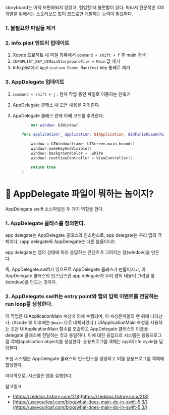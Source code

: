 storyboard는 아직 보편화되지 않았고, 협업할 때 불편함이 있다. 따라서 전문적인 iOS 개발을 위해서는 스토리보드 없이 코드로만 개발하는 능력이 필요하다.

### 1. 불필요한 파일들 제거

### 2. info.plist 엔트리 업데이트

1. Xcode 프로젝트 내 파일 목록에서 `command + shift + f` 후 main 검색
2. `INFOPLIST_KEY_UIMainStoryboardFile = Main` 값 제거
3. Info.plist에서 `Application Scene Manifest` key 통째로 제거

### 3. AppDelegate 업데이트

1. `command + shift + j` : 현재 작업 중인 파일로 이동하는 단축키
2. AppDelegate 클래스 내 모든 내용을 지워준다.
3. AppDelegate 클래스 안에 아래 코드를 추가한다.
    
    ```swift
    		var window: UIWindow?
        
        func application(_ application: UIApplication, didFinishLaunchingWithOptions launchOptions: [UIApplication.LaunchOptionsKey: Any]?) -> Bool {
            
            window = UIWindow(frame: UIScreen.main.bounds)
            window?.makeKeyAndVisible()
            window?.backgroundColor = .white
            window?.rootViewController = ViewController()
            
            return true
        }
    ```
    

# 🤔 AppDelegate 파일이 뭐하는 놈이지?

AppDelegate.swift 소스파일은 두 가지 역할을 한다.

### 1. AppDelegate 클래스를 정의한다.

app delegate는 AppDelegate 클래스의 인스턴스로, app delegate는 우리 앱의 객체이다. (app delegate와 AppDelegate는 다른 놈들이다!)

app delegate는 앱의 상태에 따라 응답하는 콘텐츠가 그려지는 창(window)을 만든다.

즉, AppDelegate.swift가 있으므로 AppDelegate 클래스가 만들어지고, 이 AppDelegate 클래스의 인스턴스인 app delegate가 우리 앱의 내용이 그려질 창(window)를 만드는 것이다.

### 2. AppDelegate.swift는 entry point와 앱의 입력 이벤트를 전달하는 run loop를 생성한다.

이 작업은 UIApplicationMain 속성에 의해 수행되며, 이 속성은파일의 맨 위에 나타난다. (Xcode 12 이후에는 `@main` 으로 대체되었다.) UIApplicationMain 속성을 사용하는 것은 UIApplicationMain 함수를 호출하고 AppDelegate 클래스의 이름을 delegate 클래스에 전달하는 것과 동일하다. 이에 대한 응답으로 시스템은 응용프로그램 객체(application object)를 생성한다. 응용프로그램 객체는 app의 life cycle을 담당한다.

또한 시스템은 AppDelegate 클래스의 인스턴스를 생성하고 이를 응용프로그램 객체에 할당한다.

마지막으로, 시스템은 앱을 실행한다.

참고링크

- [https://zeddios.tistory.com/218](https://zeddios.tistory.com/218)
- [https://useyourloaf.com/blog/what-does-main-do-in-swift-5.3/](https://useyourloaf.com/blog/what-does-main-do-in-swift-5.3/)
